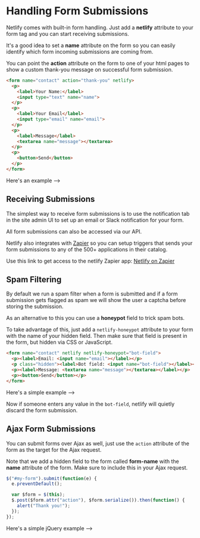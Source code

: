 # Handling Form Submissions

Netlify comes with built-in form handling. Just add a **netlify** attribute to your form tag and you can start receiving submissions.

It's a good idea to set a **name** attribute on the form so you can easily identify which form incoming submissions are coming from.

You can point the **action** attribute on the form to one of your html pages to show a custom thank-you message on successful form submission.

``` html
<form name="contact" action="thank-you" netlify>
  <p>
    <label>Your Name:</label>
    <input type="text" name="name">
  </p>
  <p>
    <label>Your Email</label>
    <input type="email" name="email">
  </p>
  <p>
    <label>Message</label>
    <textarea name="message"></textarea>
  </p>
  <p>
    <button>Send</button>
  </p>
</form>
```
Here's an example -->

## Receiving Submissions

The simplest way to receive form submissions is to use the notification tab in the site admin UI to set up an email or Slack notification for your form.

All form submissions can also be accessed via our API.

Netlify also integrates with [Zapier](https://zapier.com/app/dashboard) so you can
setup triggers that sends your form submissions to any of the 500+ applications in
their catalog.

Use this link to get access to the netlify Zapier app:
[Netlify on Zapier](https://zapier.com/developer/invite/27442/6c1b6a3bbcf86c07c0a0f7dfe2d0327c/?utm_source=Netlify+and+BitBalloon&utm_campaign=7897bcd976-Netlify_Newsletter_8_Zapier&utm_medium=email&utm_term=0_200b533eb5-7897bcd976-)

## Spam Filtering

By default we run a spam filter when a form is submitted and if a form submission gets flagged as spam we will show the user a captcha before storing the submission.

As an alternative to this you can use a **honeypot** field to trick spam bots.

To take advantage of this, just add a `netlify-honeypot` attribute to your form with the name of your hidden field. Then make sure that field is present in the form, but hidden via CSS or JavaScript.

``` html
<form name="contact" netlify netlify-honeypot="bot-field">
  <p><label>Email: <input name="email"></label></p>
  <p class="hidden"><label>Bot field: <input name="bot-field"></label></p>
  <p><label>Message: <textarea name="message"></textarea></label></p>
  <p><button>Send</button></p>
</form>
```

Here's a simple example -->

Now if someone enters any value in the `bot-field`, netlify will quietly discard the form submission.

## Ajax Form Submissions

You can submit forms over Ajax as well, just use the `action` attribute of the form as the target for the Ajax request.

Note that we add a hidden field to the form called **form-name** with the **name** attribute of the form. Make sure to include this in your Ajax request.

``` js
$("#my-form").submit(function(e) {
  e.preventDefault();

  var $form = $(this);
  $.post($form.attr("action"), $form.serialize()).then(function() {
    alert("Thank you!");
  });
});
```

Here's a simple jQuery example -->
